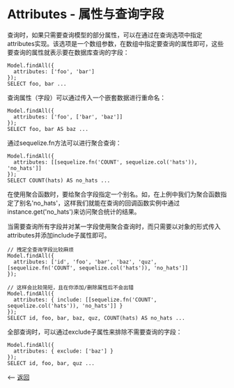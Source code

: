 # Attributes - 属性与查询字段

查询时，如果只需要查询模型的部分属性，可以在通过在查询选项中指定attributes实现。该选项是一个数组参数，在数组中指定要查询的属性即可，这些要查询的属性就表示要在数据库查询的字段：

````
Model.findAll({
  attributes: ['foo', 'bar']
});
SELECT foo, bar ...
````

查询属性（字段）可以通过传入一个嵌套数据进行重命名：

````
Model.findAll({
  attributes: ['foo', ['bar', 'baz']]
});
SELECT foo, bar AS baz ...
````

通过sequelize.fn方法可以进行聚合查询：

````
Model.findAll({
  attributes: [[sequelize.fn('COUNT', sequelize.col('hats')), 'no_hats']]
});
SELECT COUNT(hats) AS no_hats ...
````

在使用聚合函数时，要给聚合字段指定一个别名。如，在上例中我们为聚合函数指定了别名'no_hats'，这样我们就能在查询的回调函数实例中通过instance.get('no_hats')来访问聚合统计的结果。

当需要查询所有字段并对某一字段使用聚合查询时，而只需要以对象的形式传入attributes并添加include子属性即可。

````
// 拽定全查询字段比较麻烦
Model.findAll({
  attributes: ['id', 'foo', 'bar', 'baz', 'quz', [sequelize.fn('COUNT', sequelize.col('hats')), 'no_hats']]
});

// 这样会比较简短，且在你添加/删除属性后不会出错
Model.findAll({
  attributes: { include: [[sequelize.fn('COUNT', sequelize.col('hats')), 'no_hats']] }
});
SELECT id, foo, bar, baz, quz, COUNT(hats) AS no_hats ...
````

全部查询时，可以通过exclude子属性来排除不需要查询的字段：

````
Model.findAll({
  attributes: { exclude: ['baz'] }
});
SELECT id, foo, bar, quz ...
````



<-- [返回](../catalogue.md)